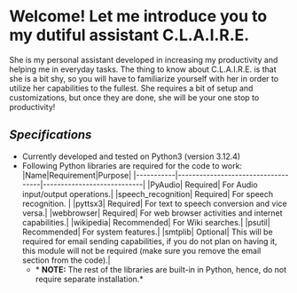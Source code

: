 # Welcome! Let me introduce you to my dutiful assistant C.L.A.I.R.E.
She is my personal assistant developed in increasing my productivity and helping me in everyday tasks. The thing to know about C.L.A.I.R.E. is that she is a bit shy, so you will have to familiarize yourself with her 
in order to utilize her capabilities to the fullest. She requires a bit of setup and customizations, but once they are done, she will be your one stop to productivity!

## ***Specifications***
- Currently developed and tested on Python3 (version 3.12.4)
- Following Python libraries are required for the code to work:
    |Name|Requirement|Purpose|
  |-----------|------------------------------------|----------------------------|
    |PyAudio| Required| For Audio input/output operations.|
    |speech_recognition| Required| For speech recognition. |
    |pyttsx3| Required| For text to speech conversion and vice versa.|
    |webbrowser| Required| For web browser activities and internet capabilities.|
    |wikipedia| Recommended| For Wiki searches.|
    |psutil| Recommended| For system features.|
    |smtplib| Optional| This will be required for email sending capabilities, if you do not plan on having it, this module will not be required (make sure you remove the email section from the code).|
  - \* **NOTE:** The rest of the libraries are built-in in Python, hence, do not require separate installation.\*
